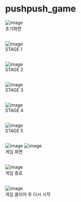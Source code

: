 # pushpush_game

![image](https://user-images.githubusercontent.com/107621795/194552751-4e226134-3f9f-4258-99df-07dbd6c259d6.png)
<br/>초기화면<br/><br/>

![image](https://user-images.githubusercontent.com/107621795/194552779-4a1af149-d113-441b-b7a7-746a41adbfd6.png)
<br/>STAGE 1<br/><br/>

![image](https://user-images.githubusercontent.com/107621795/194553257-ff62d14d-e12c-4433-a052-812a7e9164f8.png)
<br/>STAGE 2<br/><br/>

![image](https://user-images.githubusercontent.com/107621795/194553277-f3314e0f-168b-4913-96f5-1b2936cb91a7.png)
<br/>STAGE 3<br/><br/>

![image](https://user-images.githubusercontent.com/107621795/194553295-e45d489d-49d5-44d9-9c8e-ccbfd40c2cce.png)
<br/>STAGE 4<br/><br/>

![image](https://user-images.githubusercontent.com/107621795/194553305-fe968c2e-5fb1-42d4-a5b3-6d8a76c1659c.png)
<br/>STAGE 5<br/><br/>

![image](https://user-images.githubusercontent.com/107621795/194553465-fe1d558c-69e5-4277-a1a7-1b35d72f5aa9.png)
![image](https://user-images.githubusercontent.com/107621795/194553517-bfaa906d-4283-4942-8a89-77e52744f4b6.png)
<br/>게임 화면<br/><br/>

![image](https://user-images.githubusercontent.com/107621795/194553661-da99d65b-59a2-43d6-b126-5329214588a6.png)
<br/>게임 종료<br/><br/>

![image](https://user-images.githubusercontent.com/107621795/194554129-5daf5dc2-b1fc-4040-88a0-d7a92236ab55.png)
<br/>게임 클리어 후 다시 시작<br/><br/>
